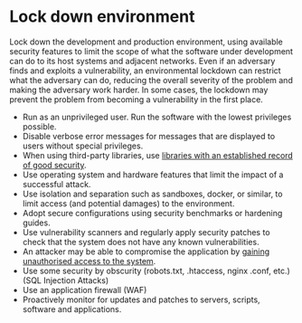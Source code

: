 # Lock down environment

Lock down the development and production environment, using available security features to limit the scope of what the software under development can do to its host systems and adjacent networks. Even if an adversary finds and exploits a vulnerability, an environmental lockdown can restrict what the adversary can do, reducing the overall severity of the problem and making the adversary work harder. In some cases, the lockdown may prevent the problem from becoming a vulnerability in the first place.

* Run as an unprivileged user. Run the software with the lowest privileges possible.
* Disable verbose error messages for messages that are displayed to users without special privileges.
* When using third-party libraries, use [libraries with an established record of good security](../libraries).
* Use operating system and hardware features that limit the impact of a successful attack. 
* Use isolation and separation such as sandboxes, docker, or similar, to limit access (and potential damages) to the environment. 
* Adopt secure configurations using security benchmarks or hardening guides.
* Use vulnerability scanners and regularly apply security patches to check that the system does not have any known vulnerabilities. 
* An attacker may be able to compromise the application by [gaining unauthorised access to the system](../../../trees/system-hacking/Gain-unauthorised-access.md).
* Use some security by obscurity (robots.txt, .htaccess, nginx .conf, etc.) (SQL Injection Attacks)
* Use an application firewall (WAF)
* Proactively monitor for updates and patches to servers, scripts, software and applications.

